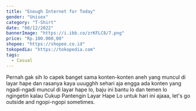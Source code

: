 ```yaml
---
title: "Enough Internet for Today"
gender: "Unisex"
category: "T-Shirt"
date: "08/12/2022"
bannerImage: "https://i.ibb.co/zrKFLC8/7.png"
price: "Rp.100.000,00"
shopee: "https://shopee.co.id"
tokopedia: "https://tokopedia.com"
tags:
  - Casual
---
```


Pernah gak sih lo capek banget sama konten-konten aneh yang muncul di layar hape dan rasanya kaya uuugghh sehari aja engga ada konten yang ngadi-ngadi muncul di layar hape lo, baju ini bantu lo dan temen lo ngingetin kalau Cukup Pantengin Layar Hape Lo untuk hari ini ajaaa, let's go outside and ngopi-ngopi sometimes.
